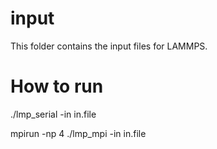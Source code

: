 # input

This folder contains the input files for LAMMPS.

# How to run

./lmp_serial -in in.file

mpirun -np 4 ./lmp_mpi -in in.file
